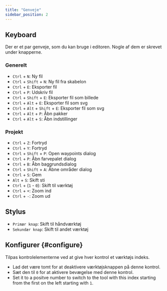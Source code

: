 ```yaml
---
title: "Genveje"
sidebar_position: 2
---
```



## Keyboard

Der er et par genveje, som du kan bruge i editoren. Nogle af dem er skrevet under knapperne.

### Generelt

* `Ctrl` + `N`: Ny fil
* `Ctrl` + `Shift` + `N`: Ny fil fra skabelon
* `Ctrl` + `E`: Eksporter fil
* `Ctrl` + `P`: Udskriv fil
* `Ctrl` + `Shift` + `E`: Eksporter fil som billede
* `Ctrl` + `Alt` + `E`: Eksporter fil som svg
* `Ctrl` + `Alt` + `Shift` + `E`: Eksporter fil som svg
* `Ctrl` + `Alt` + `P`: Åbn pakker
* `Ctrl` + `Alt` + `S`: Åbn indstillinger

### Projekt

* `Ctrl` + `Z`: Fortryd
* `Ctrl` + `Y`: Fortryd
* `Ctrl` + `Shift` + `P`: Open waypoints dialog
* `Ctrl` + `P`: Åbn farvepalet dialog
* `Ctrl` + `B`: Åbn baggrundsdialog
* `Ctrl` + `Shift` + `A`: Åbne områder dialog
* `Ctrl` + `S`: Gem
* `Alt` + `S`: Skift sti
* `Ctrl` + (`1` - `0`): Skift til værktøj
* `Ctrl` + `+`: Zoom ind
* `Ctrl` + `-`: Zoom ud

## Stylus

* `Primær knap`: Skift til håndværktøj
* `Sekundær knap`: Skift til andet værktøj

## Konfigurer {#configure}

Tilpas kontrolelementerne ved at give hver kontrol et værktøjs indeks.

* Lad det være tomt for at deaktivere værktøjsknappen på denne kontrol.
* Sæt den til `0` for at aktivere bevægelse med denne kontrol.
* Set it to a positve number to switch to the tool with this index starting from the first on the left starting with `1`.
